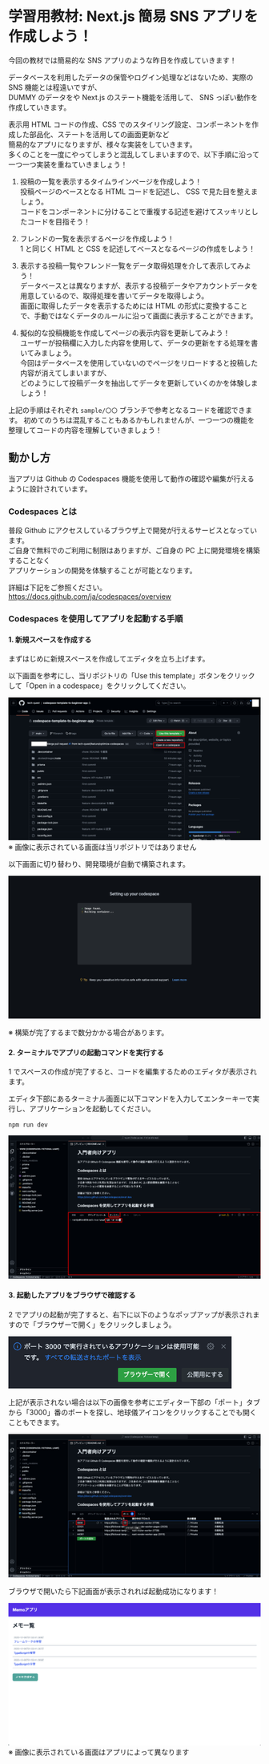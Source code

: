 # 学習用教材: Next.js 簡易 SNS アプリを作成しよう！

今回の教材では簡易的な SNS アプリのような昨日を作成していきます！

データベースを利用したデータの保管やログイン処理などはないため、実際の SNS 機能とは程遠いですが、<br />
DUMMY のデータをや Next.js のステート機能を活用して、 SNS っぽい動作を作成していきます。

表示用 HTML コードの作成、CSS でのスタイリング設定、コンポーネントを作成した部品化、ステートを活用しての画面更新など<br />
簡易的なアプリになりますが、様々な実装をしていきます。<br />
多くのことを一度にやってしまうと混乱してしまいますので、以下手順に沿って一つ一つ実装を重ねていきましょう！

1. 投稿の一覧を表示するタイムラインページを作成しよう！<br />
   投稿ページのベースとなる HTML コードを記述し、 CSS で見た目を整えましょう。<br />
   コードをコンポーネントに分けることで重複する記述を避けてスッキリとしたコードを目指そう！

2. フレンドの一覧を表示するページを作成しよう！<br />
   1 と同じく HTML と CSS を記述してベースとなるページの作成をしよう！

3. 表示する投稿一覧やフレンド一覧をデータ取得処理を介して表示してみよう！<br />
   データベースとは異なりますが、表示する投稿データやアカウントデータを用意しているので、取得処理を書いてデータを取得しよう。<br />
   画面に取得したデータを表示するためには HTML の形式に変換することで、手動ではなくデータのルールに沿って画面に表示することができます。

4. 擬似的な投稿機能を作成してページの表示内容を更新してみよう！<br />
   ユーザーが投稿欄に入力した内容を使用して、データの更新をする処理を書いてみましょう。<br />
   今回はデータベースを使用していないのでページをリロードすると投稿した内容が消えてしまいますが、<br />
   どのようにして投稿データを抽出してデータを更新していくのかを体験しましょう！

上記の手順はそれぞれ `sample/〇〇` ブランチで参考となるコードを確認できます。
初めてのうちは混乱することもあるかもしれませんが、一つ一つの機能を整理してコードの内容を理解していきましょう！

## 動かし方

当アプリは Github の Codespaces 機能を使用して動作の確認や編集が行えるように設計されています。

### Codespaces とは

普段 Github にアクセスしているブラウザ上で開発が行えるサービスとなっています。  
ご自身で無料でのご利用に制限はありますが、ご自身の PC 上に開発環境を構築することなく  
アプリケーションの開発を体験することが可能となります。

詳細は下記をご参照ください。  
https://docs.github.com/ja/codespaces/overview

### Codespaces を使用してアプリを起動する手順

#### 1. 新規スペースを作成する

まずはじめに新規スペースを作成してエディタを立ち上げます。

以下画面を参考にし、当リポジトリの「Use this template」ボタンをクリックして「Open in a codespace」をクリックしてください。

<img src="./.docs/images/README-image-01.png" alt="" />
※ 画像に表示されている画面は当リポジトリではありません

以下画面に切り替わり、開発環境が自動で構築されます。

<img src="./.docs/images/README-image-02.png" alt="" />

※ 構築が完了するまで数分かかる場合があります。

#### 2. ターミナルでアプリの起動コマンドを実行する

1 でスペースの作成が完了すると、コードを編集するためのエディタが表示されます。

エディタ下部にあるターミナル画面に以下コマンドを入力してエンターキーで実行し、アプリケーションを起動してください。

```
npm run dev
```

<img src="./.docs/images/README-image-03.png" alt="" />

#### 3. 起動したアプリをブラウザで確認する

2 でアプリの起動が完了すると、右下に以下のようなポップアップが表示されますので「ブラウザーで開く」をクリックしましょう。

<img src="./.docs/images/README-image-04.png" alt="" />

上記が表示されない場合は以下の画像を参考にエディター下部の「ポート」タブから「3000」番のポートを探し、地球儀アイコンをクリックすることでも開くこともできます。

<img src="./.docs/images/README-image-05.png" alt="" />

ブラウザで開いたら下記画面が表示されれば起動成功になります！

<img src="./.docs/images/README-image-06.png" alt="" />
※ 画像に表示されている画面はアプリによって異なります
